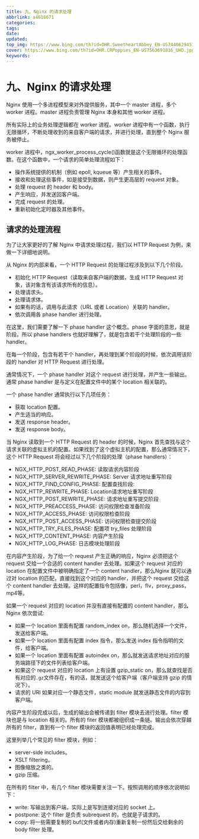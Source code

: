 ```yaml
---
title: 九、Nginx 的请求处理
abbrlink: a4616671
categories: 
tags: 
date: 
updated: 
top_img: https://www.bing.com/th?id=OHR.SweetheartAbbey_EN-US7440629451_UHD.jpg
cover: https://www.bing.com/th?id=OHR.CRPoppies_EN-US7563691816_UHD.jpg
keywords: 
---
```

# 九、Nginx 的请求处理

Nginx 使用一个多进程模型来对外提供服务，其中一个 master 进程，多个 worker 进程。master 进程负责管理 Nginx 本身和其他 worker 进程。

所有实际上的业务处理逻辑都在 worker 进程。worker 进程中有一个函数，执行无限循环，不断处理收到的来自客户端的请求，并进行处理，直到整个 Nginx 服务被停止。

worker 进程中，ngx_worker_process_cycle()函数就是这个无限循环的处理函数。在这个函数中，一个请求的简单处理流程如下：

- 操作系统提供的机制（例如 epoll, kqueue 等）产生相关的事件。
- 接收和处理这些事件，如是接受到数据，则产生更高层的 request 对象。
- 处理 request 的 header 和 body。
- 产生响应，并发送回客户端。
- 完成 request 的处理。
- 重新初始化定时器及其他事件。

## 请求的处理流程

为了让大家更好的了解 Nginx 中请求处理过程，我们以 HTTP Request 为例，来做一下详细地说明。

从 Nginx 的内部来看，一个 HTTP Request 的处理过程涉及到以下几个阶段。

- 初始化 HTTP Request（读取来自客户端的数据，生成 HTTP Request 对象，该对象含有该请求所有的信息）。
- 处理请求头。
- 处理请求体。
- 如果有的话，调用与此请求（URL 或者 Location）关联的 handler。
- 依次调用各 phase handler 进行处理。

在这里，我们需要了解一下 phase handler 这个概念。phase 字面的意思，就是阶段。所以 phase handlers 也就好理解了，就是包含若干个处理阶段的一些 handler。

在每一个阶段，包含有若干个 handler，再处理到某个阶段的时候，依次调用该阶段的 handler 对 HTTP Request 进行处理。

通常情况下，一个 phase handler 对这个 request 进行处理，并产生一些输出。通常 phase handler 是与定义在配置文件中的某个 location 相关联的。

一个 phase handler 通常执行以下几项任务：

- 获取 location 配置。
- 产生适当的响应。
- 发送 response header。
- 发送 response body。

当 Nginx 读取到一个 HTTP Request 的 header 的时候，Nginx 首先查找与这个请求关联的虚拟主机的配置。如果找到了这个虚拟主机的配置，那么通常情况下，这个 HTTP Request 将会经过以下几个阶段的处理（phase handlers）：

- NGX_HTTP_POST_READ_PHASE: 读取请求内容阶段
- NGX_HTTP_SERVER_REWRITE_PHASE: Server 请求地址重写阶段
- NGX_HTTP_FIND_CONFIG_PHASE: 配置查找阶段:
- NGX_HTTP_REWRITE_PHASE: Location请求地址重写阶段
- NGX_HTTP_POST_REWRITE_PHASE: 请求地址重写提交阶段
- NGX_HTTP_PREACCESS_PHASE: 访问权限检查准备阶段
- NGX_HTTP_ACCESS_PHASE: 访问权限检查阶段
- NGX_HTTP_POST_ACCESS_PHASE: 访问权限检查提交阶段
- NGX_HTTP_TRY_FILES_PHASE: 配置项 try_files 处理阶段
- NGX_HTTP_CONTENT_PHASE: 内容产生阶段
- NGX_HTTP_LOG_PHASE: 日志模块处理阶段

在内容产生阶段，为了给一个 request 产生正确的响应，Nginx 必须把这个 request 交给一个合适的 content handler 去处理。如果这个 request 对应的 location 在配置文件中被明确指定了一个 content handler，那么Nginx 就可以通过对 location 的匹配，直接找到这个对应的 handler，并把这个 request 交给这个 content handler 去处理。这样的配置指令包括像，perl，flv，proxy_pass，mp4等。

如果一个 request 对应的 location 并没有直接有配置的 content handler，那么 Nginx 依次尝试:

- 如果一个 location 里面有配置 random_index on，那么随机选择一个文件，发送给客户端。
- 如果一个 location 里面有配置 index 指令，那么发送 index 指令指明的文件，给客户端。
- 如果一个 location 里面有配置 autoindex on，那么就发送请求地址对应的服务端路径下的文件列表给客户端。
- 如果这个 request 对应的 location 上有设置 gzip_static on，那么就查找是否有对应的`.gz`文件存在，有的话，就发送这个给客户端（客户端支持 gzip 的情况下）。
- 请求的 URI 如果对应一个静态文件，static module 就发送静态文件的内容到客户端。

内容产生阶段完成以后，生成的输出会被传递到 filter 模块去进行处理。filter 模块也是与 location 相关的。所有的 fiter 模块都被组织成一条链。输出会依次穿越所有的 filter，直到有一个 filter 模块的返回值表明已经处理完成。

这里列举几个常见的 filter 模块，例如：

- server-side includes。
- XSLT filtering。
- 图像缩放之类的。
- gzip 压缩。

在所有的 filter 中，有几个 filter 模块需要关注一下。按照调用的顺序依次说明如下：

- write: 写输出到客户端，实际上是写到连接对应的 socket 上。
- postpone: 这个 filter 是负责 subrequest 的，也就是子请求的。
- copy: 将一些需要复制的 buf(文件或者内存)重新复制一份然后交给剩余的 body filter 处理。